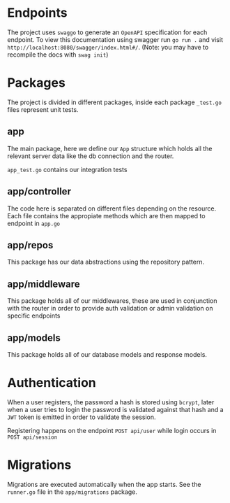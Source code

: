 # Endpoints

The project uses `swaggo` to generate an `OpenAPI` specification for each endpoint. To view this documentation using swagger run `go run .` and visit `http://localhost:8080/swagger/index.html#/`.
 (Note: you may have to recompile the docs with `swag init`)

# Packages
The project is divided in different packages, inside each package `_test.go` files represent unit tests.

## app
The main package, here we define our `App` structure which holds
 all the relevant server data like the db connection and the router.
 
`app_test.go` contains our integration tests
 
## app/controller

The code here is separated on different files depending on the resource. 
Each file contains the appropiate methods which are then mapped to endpoint in `app.go`
 
## app/repos

This package has our data abstractions using the repository pattern.

## app/middleware

This package holds all of our middlewares, these are used in conjunction with
the router in order to provide auth validation or admin validation 
on specific endpoints
  
## app/models

This package holds all of our database models and response models.

# Authentication

When a user registers, the password a hash is stored using `bcrypt`, later when a user
tries to login the password is validated against that hash and a `JWT` token is emitted
in order to validate the session.

Registering happens on the endpoint `POST api/user` while login occurs in `POST api/session`

# Migrations

Migrations are executed automatically when the app starts. See the `runner.go` file in the `app/migrations` package.
